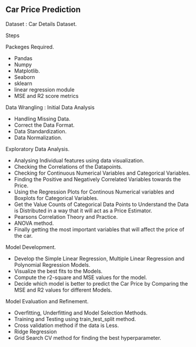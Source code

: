 ## **Car Price Prediction**

Dataset : Car Details Dataset.

Steps

Packeges Required.

  + Pandas
  + Numpy
  + Matplotlib.
  + Seaborn
  + sklearn
  + linear regression module
  + MSE and R2 score metrics

      
Data Wrangling : Initial Data Analysis

  + Handling Missing Data.
  + Correct the Data Format.
  + Data Standardization.
  + Data Normalization.
  
Exploratory Data Analysis.

  + Analysing Individual features using data visualization.
  + Checking the Correlations of the Datapoints.
  + Checking for Continuous Numerical Variables and Categorical Variables.
  + Finding the Positive and Negatively Correlated Variables towards the Price.
  + Using the Regression Plots for Continous Numerical variables and Boxplots for Categorical Variables.
  + Get the Value Counts of Categorical Data Points to Understand the Data is Distributed in a way that it will act as a Price Estimator.
  + Pearsons Correlation Theory and Practice.
  + ANOVA method.
  + Finally getting the most important variables that will affect the price of the car.

Model Development.

  + Develop the Simple Linear Regression, Multiple Linear Regression and Polynomial Regression Models.
  + Visualize the best fits to the Models.
  + Compute the r2-square and MSE values for the model.
  + Decide which model is better to predict the Car Price by Comparing the MSE and R2 values for different Models.

Model Evaluation and Refinement.

  + Overfitting, Underfitting and Model Selection Methods.
  + Training and Testing using train_test_split method.
  + Cross validation method if the data is Less.
  + Ridge Regression
  + Grid Search CV method for finding the best hyperparameter.
